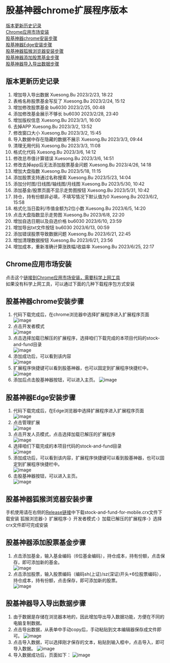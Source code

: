 # 股基神器chrome扩展程序版本

[版本更新历史记录](#develop-history)  
[Chrome应用市场安装](#chrome-plugin-stock-and-fund)  
[股基神器chrome安装步骤](#chrome-stock-and-fund)  
[股基神器Edge安装步骤](#edge-stock-and-fund)  
[股基神器狐猴浏览器安装步骤](#huhou-stock-and-fund)  
[股基神器添加股票基金步骤](#add-stock-and-fund-step)  
[股基神器导入导出数据步骤](#import-export-stock-and-fund-step)

## <span id="develop-history">版本更新历史记录</span>
1. 增加导入导出数据 Xuesong.Bu 2023/2/23, 18:22
2. 表格名称股票基金写反了 Xuesong.Bu 2023/2/24, 15:12
3. 增加修改股票基金 bu6030 2023/2/25, 00:48
4. 添加修改基金展示不够长 bu6030 2023/2/28, 23:40
5. 增加版权信息 Xuesong.Bu 2023/3/1, 16:00
6. 去掉APP Xuesong.Bu 2023/3/2, 13:52
7. 修改窗口大小 Xuesong.Bu 2023/3/2, 15:45
8. 导入数据中存在隐藏的数据不展示 Xuesong.Bu 2023/3/3, 09:44
9. 清理无用代码 Xuesong.Bu 2023/3/3, 11:08
10. 格式化代码 Xuesong.Bu 2023/3/6, 14:12
11. 修改总市值计算错误 Xuesong.Bu 2023/3/6, 14:51
12. 修改去掉app后无法添加股票基金问题 Xuesong.Bu 2023/4/26, 14:18
13. 增加大盘指数 Xuesong.Bu 2023/5/18, 11:15
14. 添加股票支持通过名称搜索 Xuesong.Bu 2023/5/23, 14:04
15. 添加分时图/日线图/轴线图/月线图 Xuesong.Bu 2023/5/30, 10:42
16. 添加基金/股票页面不显示走势图按钮 Xuesong.Bu 2023/5/31, 10:42
17. 持仓，持有份额非必填，不填写情况下默认值为0 Xuesong.Bu 2023/6/2, 15:58
18. 格式化当日盈利/市值金额为2位小数 Xuesong.Bu 2023/6/5, 14:20
19. 点击大盘指数显示走势图 Xuesong.Bu 2023/6/8, 22:20
20. 增加自选日期以及自选价格 bu6030 2023/6/10, 23:59
21. 增加导出txt文件按钮 bu6030 2023/6/13, 00:59
22. 添加错误股票导致数据问题 Xuesong.Bu 2023/6/21, 22:45
23. 增加清理数据按钮 Xuesong.Bu 2023/6/21, 23:56
24. 增加成本，重新准确计算涨跌幅/收益率 Xuesong.Bu 2023/6/25, 22:17

## <span id="chrome-plugin-stock-and-fund">Chrome应用市场安装</span>
点击这个[链接到Chrome应用市场安装，需要科学上网工具](https://chrome.google.com/webstore/detail/%E8%82%A1%E7%A5%A8%E5%9F%BA%E9%87%91%E7%A5%9E%E5%99%A8/ldhkaenmfbheigndphpffdgpdcllnmeh)  
如果没有科学上网工具，可以通过下面的几种下载程序包方式安装

## <span id="chrome-stock-and-fund">股基神器chrome安装步骤</span>
 1. 代码下载完成后，在chrome浏览器中选择扩展程序进入扩展程序页面    
![image](https://user-images.githubusercontent.com/11482988/220873576-c1234b8c-d66b-4059-94a1-4681ba728c2a.png)  
 2. 点击开发者模式    
![image](https://user-images.githubusercontent.com/11482988/220873953-88382f77-5125-43e2-b222-1d7d80853ec2.png)  
 3. 点击选择加载已解压的扩展程序，选择咱们下载完成的本项目代码的stock-and-fund目录    
 ![image](https://user-images.githubusercontent.com/11482988/220874183-93babeb5-cf04-49e4-80eb-110b70e70069.png)  
 4. 添加成功后，可以看到该内容    
 ![image](https://user-images.githubusercontent.com/11482988/220874482-ce4adc87-27b3-4976-9261-1501bbd56abd.png)  
 5. 扩展程序快捷键可以看到股基神器，也可以固定到扩展程序快捷栏中。  
 ![image](https://user-images.githubusercontent.com/11482988/220875081-3e9ca2d5-21a5-43f1-8d82-695954c3c35f.png)  
 6. 添加后点击股基神器按钮，可以进入主页。
![image](https://user-images.githubusercontent.com/11482988/221104210-3a98e680-fc61-4f48-8fa3-b07d41bc318a.png)

## <span id="edge-stock-and-fund">股基神器Edge安装步骤</span>
 1. 代码下载完成后，在Edge浏览器中选择扩展程序进入扩展程序页面    
![image](https://user-images.githubusercontent.com/11482988/221105602-07fd2e26-390f-4828-b2d8-4eae3d9205e9.png)
 2. 点击管理扩展  
 ![image](https://user-images.githubusercontent.com/11482988/221105811-2e30ca9e-3ace-4edd-a054-e4e3718fa68f.png)
 2. 点击开发人员模式，点击选择加载已解压的扩展程序   
![image](https://user-images.githubusercontent.com/11482988/221105996-e61da86f-d791-4a25-be9c-37e3275a4772.png)
 3. 选择咱们下载完成的本项目代码的stock-and-fund目录    
![image](https://user-images.githubusercontent.com/11482988/221106116-6d5c70a7-1749-4835-9e10-cc8d995b72fd.png)
 4. 添加成功后，可以看到该内容，扩展程序快捷键可以看到股基神器，也可以固定到扩展程序快捷栏中。     
![image](https://user-images.githubusercontent.com/11482988/221106273-d099ad89-6393-4cfc-a164-8390586fb516.png)
 5. 击股基神器按钮，可以进入主页。  
![image](https://user-images.githubusercontent.com/11482988/221106457-9013f243-99be-481f-b603-3ab31deb2c73.png)

## <span id="huhou-stock-and-fund">股基神器狐猴浏览器安装步骤</span>
手机使用请在右侧的[Release链接](https://github.com/bu6030/stock-and-fund-chrome/releases)中下载stock-and-fund-for-mobile.crx文件下载安装
狐猴浏览器-》扩展程序-》开发者模式-》加载已解压的扩展程序-》选择crx文件即可完成安装


## <span id="add-stock-and-fund-step">股基神器添加股票基金步骤</span>
 1. 点击添加基金，输入基金编码（6位基金编码），持仓成本，持有份额，点击保存，即可添加新的基金。  
![image](https://user-images.githubusercontent.com/11482988/222343071-8b4dcc67-15d1-4c93-901c-8184e40b215b.png)
 2. 点击添加股票，输入股票编码（编码sh(上证)/sz(深证)开头+6位股票编码），持仓成本，持有份额，点击保存，即可添加新的股票。  
![image](https://user-images.githubusercontent.com/11482988/222343097-197dd492-fe05-4683-90f6-04888b05794c.png)


## <span id="import-export-stock-and-fund-step">股基神器导入导出数据步骤</span>
 1. 由于数据是存储在浏览器本地的，因此增加导出导入数据功能，方便在不同的电脑复制数据。
 2. 点击导出数据，从表单中手动copy后，手动粘贴到文本编辑器保存成文件即可。
 ![image](https://user-images.githubusercontent.com/11482988/221103317-9f654c7a-c4bb-45bd-ad2b-04066d3e830c.png)
 3. 点击导入数据，可以选择刚才保存的文本，粘贴到输入框中，点击导入，即可导入数据。
 ![image](https://user-images.githubusercontent.com/11482988/221103612-504eae56-0763-4776-a19e-5a684b10171d.png)
 4. 导入数据成功后，页面如下：
![image](https://user-images.githubusercontent.com/11482988/222343280-b2bdc709-5f8f-40bd-a60e-4eb1ff7a24d5.png)



